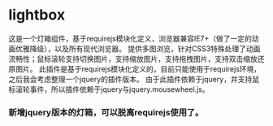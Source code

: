 # lightbox
这是一个灯箱组件，基于requirejs模块化定义，浏览器兼容IE7+（做了一定的动画优雅降级），以及所有现代浏览器。
提供多图浏览，针对CSS3特殊处理了动画流畅性；鼠标滚轮支持切换图片，支持缩放图片，支持拖拽图片，支持双击缩放还原图片。
此插件是基于requirejs模块化定义的，目前只能使用于requirejs环境，之后我会考虑整理一个jquery的插件版本。
由于此插件依赖于jquery，并支持鼠标滚轮事件，所以插件依赖于jquery与jquery.mousewheel.js。

### 新增jquery版本的灯箱，可以脱离requirejs使用了。
